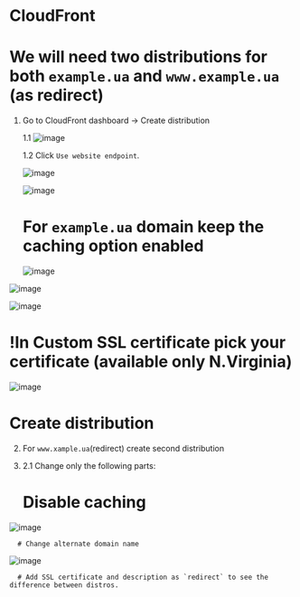 # CloudFront

# We will need two distributions for both `example.ua` and `www.example.ua` (as redirect)

1. Go to CloudFront dashboard -> Create distribution
   
   1.1 ![image](https://github.com/Flowerinno/deploy-guide/assets/93313212/af5d9fb5-8746-4f6d-921e-071a5f46f16b)
   
   1.2 Click `Use website endpoint`.
   
    ![image](https://github.com/Flowerinno/deploy-guide/assets/93313212/e9beb1ad-850f-4e5a-bf0c-75af84909fb8)
   
    ![image](https://github.com/Flowerinno/deploy-guide/assets/93313212/319ab486-5b87-4f93-908b-0e9a60606051)
   
    # For `example.ua` domain keep the caching option enabled
   
      ![image](https://github.com/Flowerinno/deploy-guide/assets/93313212/97b382b9-dec4-4ef0-9f03-dd04f7beccc6)
   
![image](https://github.com/Flowerinno/deploy-guide/assets/93313212/a4debcac-3d23-4f3a-a3b1-59aedb0cb491)

![image](https://github.com/Flowerinno/deploy-guide/assets/93313212/b506ea2e-b5d8-442b-a5d8-ae90928c4aea)

# !In Custom SSL certificate pick your certificate (available only N.Virginia)

![image](https://github.com/Flowerinno/deploy-guide/assets/93313212/e8b90c05-cbb2-44f1-83f8-c5aef27ddbbe)

# Create distribution

2. For `www.xample.ua`(redirect) create second distribution
3. 
     2.1 Change only the following parts:
   
      # Disable caching
   
![image](https://github.com/Flowerinno/deploy-guide/assets/93313212/9f720076-4e30-4fa5-9a19-edca1858f676)

      # Change alternate domain name 
      
![image](https://github.com/Flowerinno/deploy-guide/assets/93313212/30a7f6a0-d29a-40af-8804-3eb914484ac9)

      # Add SSL certificate and description as `redirect` to see the difference between distros.
      



